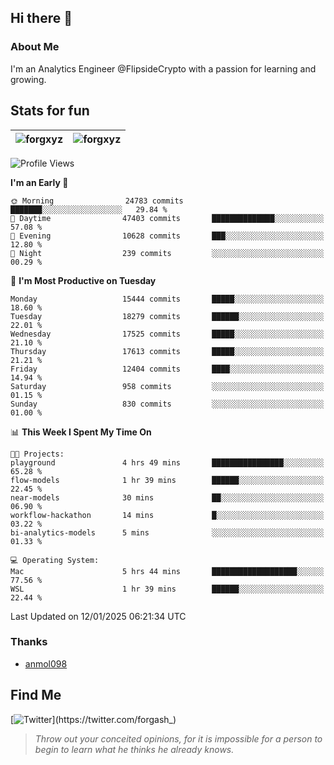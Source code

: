 ## Hi there 👋

### About Me

I'm an Analytics Engineer @FlipsideCrypto with a passion for learning and growing.
  
## Stats for fun

| <img align="center" src="https://github-readme-streak-stats.herokuapp.com/?user=forgxyz&theme=tokyonight" alt="forgxyz" /> | <img align="center" src="https://github-readme-stats.vercel.app/api?username=forgxyz&theme=tokyonight&show_icons=true" alt="forgxyz" /> |
| ------------- |------------- |


<!--START_SECTION:waka-->
![Profile Views](http://img.shields.io/badge/Profile%20Views-0-blue)

**I'm an Early 🐤** 

```text
🌞 Morning                24783 commits       ███████░░░░░░░░░░░░░░░░░░   29.84 % 
🌆 Daytime                47403 commits       ██████████████░░░░░░░░░░░   57.08 % 
🌃 Evening                10628 commits       ███░░░░░░░░░░░░░░░░░░░░░░   12.80 % 
🌙 Night                  239 commits         ░░░░░░░░░░░░░░░░░░░░░░░░░   00.29 % 
```
📅 **I'm Most Productive on Tuesday** 

```text
Monday                   15444 commits       █████░░░░░░░░░░░░░░░░░░░░   18.60 % 
Tuesday                  18279 commits       ██████░░░░░░░░░░░░░░░░░░░   22.01 % 
Wednesday                17525 commits       █████░░░░░░░░░░░░░░░░░░░░   21.10 % 
Thursday                 17613 commits       █████░░░░░░░░░░░░░░░░░░░░   21.21 % 
Friday                   12404 commits       ████░░░░░░░░░░░░░░░░░░░░░   14.94 % 
Saturday                 958 commits         ░░░░░░░░░░░░░░░░░░░░░░░░░   01.15 % 
Sunday                   830 commits         ░░░░░░░░░░░░░░░░░░░░░░░░░   01.00 % 
```


📊 **This Week I Spent My Time On** 

```text
🐱‍💻 Projects: 
playground               4 hrs 49 mins       ████████████████░░░░░░░░░   65.28 % 
flow-models              1 hr 39 mins        ██████░░░░░░░░░░░░░░░░░░░   22.45 % 
near-models              30 mins             ██░░░░░░░░░░░░░░░░░░░░░░░   06.90 % 
workflow-hackathon       14 mins             █░░░░░░░░░░░░░░░░░░░░░░░░   03.22 % 
bi-analytics-models      5 mins              ░░░░░░░░░░░░░░░░░░░░░░░░░   01.33 % 

💻 Operating System: 
Mac                      5 hrs 44 mins       ███████████████████░░░░░░   77.56 % 
WSL                      1 hr 39 mins        ██████░░░░░░░░░░░░░░░░░░░   22.44 % 
```


 Last Updated on 12/01/2025 06:21:34 UTC
<!--END_SECTION:waka-->

### Thanks
 - [anmol098](https://github.com/anmol098/waka-readme-stats/)
  
## Find Me
[![Twitter](https://img.shields.io/twitter/url/https/twitter.com/forgash_.svg?style=social&label=Follow%20%40forgash_)](https://twitter.com/forgash_)


> *Throw out your conceited opinions, for it is impossible for a person to begin to learn what he thinks he already knows.* 
